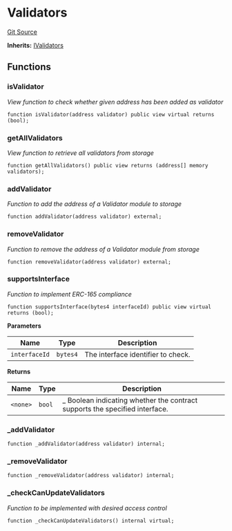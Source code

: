 # Validators
[Git Source](https://github.com/0xStation/0xrails/blob/7b2d3363f0d5023623fd16114b60a38cf52ce246/src/validator/Validators.sol)

**Inherits:**
[IValidators](/src/validator/interface/IValidators.sol/interface.IValidators.md)


## Functions
### isValidator

*View function to check whether given address has been added as validator*


```solidity
function isValidator(address validator) public view virtual returns (bool);
```

### getAllValidators

*View function to retrieve all validators from storage*


```solidity
function getAllValidators() public view returns (address[] memory validators);
```

### addValidator

*Function to add the address of a Validator module to storage*


```solidity
function addValidator(address validator) external;
```

### removeValidator

*Function to remove the address of a Validator module from storage*


```solidity
function removeValidator(address validator) external;
```

### supportsInterface

*Function to implement ERC-165 compliance*


```solidity
function supportsInterface(bytes4 interfaceId) public view virtual returns (bool);
```
**Parameters**

|Name|Type|Description|
|----|----|-----------|
|`interfaceId`|`bytes4`|The interface identifier to check.|

**Returns**

|Name|Type|Description|
|----|----|-----------|
|`<none>`|`bool`|_ Boolean indicating whether the contract supports the specified interface.|


### _addValidator


```solidity
function _addValidator(address validator) internal;
```

### _removeValidator


```solidity
function _removeValidator(address validator) internal;
```

### _checkCanUpdateValidators

*Function to be implemented with desired access control*


```solidity
function _checkCanUpdateValidators() internal virtual;
```


